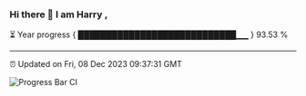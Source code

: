 ### Hi there 👋 I am Harry , 

⏳ Year progress { ████████████████████████████▁▁ } 93.53 %

---

⏰ Updated on Fri, 08 Dec 2023 09:37:31 GMT

![Progress Bar CI](https://github.com/duykhang68/duykhang68/workflows/Progress%20Bar%20CI/badge.svg)

